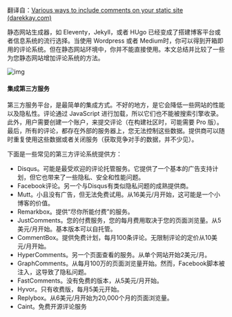 翻译自：[Various ways to include comments on your static site (darekkay.com)](https://darekkay.com/blog/static-site-comments/)



静态网站生成器，如 Eleventy，Jekyll，或者 HUgo 已经变成了搭建博客平台或者信息系统的流行选择。当使用 Wordpress 或者 Medium时，你可以得到开箱即用的评论系统。但在静态网站环境中，你并不能直接使用。本文总结并比较了一些为您静态网站增加评论系统的方法。



![img](https://darekkay.com/blog/static-site-comments/comments.png)





#### 集成第三方服务



第三方服务平台，是最简单的集成方式。不好的地方，是它会降低一些网站的性能以及隐私性。评论通过 JavaScript 进行加载，所以它们也不能被搜索引擎收录。此外，用户需要创建一个账户，来提交评论（在构建社区时，可能需要 Pro 版）。最后，所有的评论，都存在外部的服务器上，您无法控制这些数据。提供商可以随时重复使用这些数据或者关闭服务（获取竞争对手的数据，并不少见）。



下面是一些常见的第三方评论系统提供方：



- Disqus。可能是最受欢迎的评论托管服务。它提供了一个基本的广告支持计划，但它也带来了一些隐私、安全和性能问题。
- Facebook评论。另一个与Disqus有类似隐私问题的成熟提供商。
- Mutt。小且没有广告，但无法免费试用。从16美元/月开始，这可能是一个小博客的价值。
- Remarkbox。提供“尽你所能付费”的服务。
- JustComments。您的付费服务，您的每月费用取决于您的页面浏览量。从5美元/月开始。基本版本可以自托管。
- CommentBox。提供免费计划，每月100条评论。无限制评论的定价从10美元/月开始。
- HyperComments。另一个页面查看的服务。从单个网站开始2美元/月。
- GraphComments。从每月100万的页面浏览量开始。然而，Facebook脚本被注入，这导致了隐私问题。
- FastComments。没有免费的版本，从5美元/月开始。
- Hyvor。只有收费版，每月5美元开始。
- Replybox。从6美元/月开始为20,000个月的页面浏览量。
- Caint。免费开源评论服务